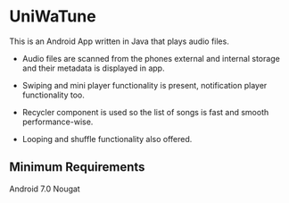 # UniWaTune

This is an Android App written in Java that plays audio files.

- Audio files are scanned from the phones external and internal storage and their metadata is displayed in app.

- Swiping and mini player functionality is present, notification player functionality too.

- Recycler component is used so the list of songs is fast and smooth performance-wise.

- Looping and shuffle functionality also offered.

## Minimum Requirements

Android 7.0 Nougat
